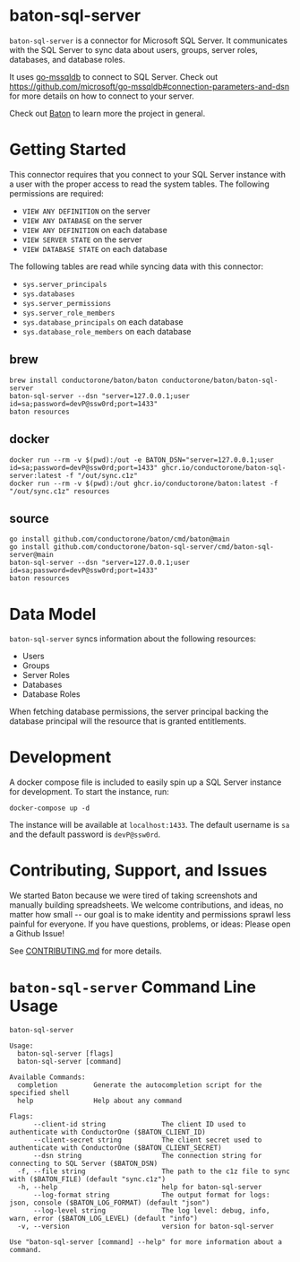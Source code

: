 # baton-sql-server
`baton-sql-server` is a connector for Microsoft SQL Server. It communicates with the SQL Server to sync data about users, groups, server roles, databases, and database roles.

It uses [go-mssqldb](https://github.com/microsoft/go-mssqldb) to connect to SQL Server. Check out https://github.com/microsoft/go-mssqldb#connection-parameters-and-dsn for more details on how to connect to your server.

Check out [Baton](https://github.com/conductorone/baton) to learn more the project in general.

# Getting Started
This connector requires that you connect to your  SQL Server instance with a user with the proper access to read the system tables. The following permissions are required:
    
- `VIEW ANY DEFINITION` on the server
- `VIEW ANY DATABASE` on the server
- `VIEW ANY DEFINITION` on each database
- `VIEW SERVER STATE` on the server
- `VIEW DATABASE STATE` on each database

The following tables are read while syncing data with this connector:
    
- `sys.server_principals`
- `sys.databases`
- `sys.server_permissions`
- `sys.server_role_members`
- `sys.database_principals` on each database
- `sys.database_role_members` on each database

## brew

```
brew install conductorone/baton/baton conductorone/baton/baton-sql-server
baton-sql-server --dsn "server=127.0.0.1;user id=sa;password=devP@ssw0rd;port=1433" 
baton resources
```

## docker

```
docker run --rm -v $(pwd):/out -e BATON_DSN="server=127.0.0.1;user id=sa;password=devP@ssw0rd;port=1433" ghcr.io/conductorone/baton-sql-server:latest -f "/out/sync.c1z"
docker run --rm -v $(pwd):/out ghcr.io/conductorone/baton:latest -f "/out/sync.c1z" resources
```

## source

```
go install github.com/conductorone/baton/cmd/baton@main
go install github.com/conductorone/baton-sql-server/cmd/baton-sql-server@main
baton-sql-server --dsn "server=127.0.0.1;user id=sa;password=devP@ssw0rd;port=1433" 
baton resources
```

# Data Model

`baton-sql-server` syncs information about the following resources:
- Users
- Groups
- Server Roles
- Databases
- Database Roles

When fetching database permissions, the server principal backing the database principal will the resource that is granted entitlements.

# Development

A docker compose file is included to easily spin up a SQL Server instance for development. To start the instance, run:

```
docker-compose up -d
```

The instance will be available at `localhost:1433`. The default username is `sa` and the default password is `devP@ssw0rd`.

# Contributing, Support, and Issues

We started Baton because we were tired of taking screenshots and manually building spreadsheets. We welcome contributions, and ideas, no matter how small -- our goal is to make identity and permissions sprawl less painful for everyone. If you have questions, problems, or ideas: Please open a Github Issue!

See [CONTRIBUTING.md](https://github.com/ConductorOne/baton/blob/main/CONTRIBUTING.md) for more details.

# `baton-sql-server` Command Line Usage

```
baton-sql-server

Usage:
  baton-sql-server [flags]
  baton-sql-server [command]

Available Commands:
  completion         Generate the autocompletion script for the specified shell
  help               Help about any command

Flags:
      --client-id string              The client ID used to authenticate with ConductorOne ($BATON_CLIENT_ID)
      --client-secret string          The client secret used to authenticate with ConductorOne ($BATON_CLIENT_SECRET)
      --dsn string                    The connection string for connecting to SQL Server ($BATON_DSN)
  -f, --file string                   The path to the c1z file to sync with ($BATON_FILE) (default "sync.c1z")
  -h, --help                          help for baton-sql-server
      --log-format string             The output format for logs: json, console ($BATON_LOG_FORMAT) (default "json")
      --log-level string              The log level: debug, info, warn, error ($BATON_LOG_LEVEL) (default "info")
  -v, --version                       version for baton-sql-server

Use "baton-sql-server [command] --help" for more information about a command.

```
